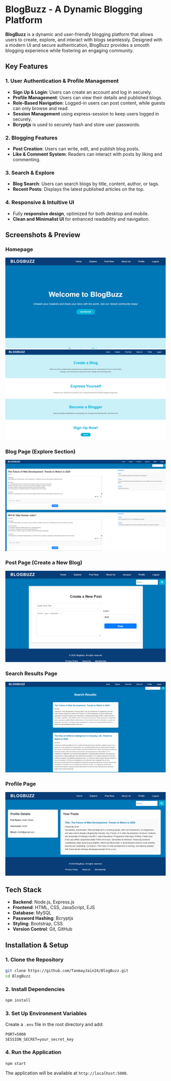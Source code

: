 # **BlogBuzz - A Dynamic Blogging Platform**  

**BlogBuzz** is a dynamic and user-friendly blogging platform that allows users to create, explore, and interact with blogs seamlessly. Designed with a modern UI and secure authentication, BlogBuzz provides a smooth blogging experience while fostering an engaging community.  

## **Key Features**  

### **1. User Authentication & Profile Management** 
- **Sign Up & Login**: Users can create an account and log in securely.  
- **Profile Management**: Users can view their details and published blogs.  
- **Role-Based Navigation**: Logged-in users can post content, while guests can only browse and read.
- **Session Management** using express-session to keep users logged in securely.
- **Bcryptjs** is used to securely hash and store user passwords. 

### **2. Blogging Features**  
- **Post Creation**: Users can write, edit, and publish blog posts.
- **Like & Comment System**: Readers can interact with posts by liking and commenting.

### **3. Search & Explore**  
- **Blog Search**: Users can search blogs by title, content, author, or tags.
- **Recent Posts**: Displays the latest published articles on the top.

### **4. Responsive & Intuitive UI**  
- Fully **responsive design**, optimized for both desktop and mobile. 
- **Clean and Minimalist UI** for enhanced readability and navigation.  

## Screenshots & Preview  

### Homepage  
![Home Page](https://github.com/TanmayJain24/BlogBuzz/blob/main/public/images/Home_Page.png)  
![Home Page1](https://github.com/TanmayJain24/BlogBuzz/blob/main/public/images/Home_Page1.png) 

### Blog Page (Explore Section)  
![Blog Page](https://github.com/TanmayJain24/BlogBuzz/blob/main/public/images/Blog_Page.png)  

### Post Page (Create a New Blog)  
![Post Page](https://github.com/TanmayJain24/BlogBuzz/blob/main/public/images/Create_Post.png)    

### Search Results Page 
![Search Result Page](https://github.com/TanmayJain24/BlogBuzz/blob/main/public/images/Search_Results.png)   

### Profile Page  
![Profile Page](https://github.com/TanmayJain24/BlogBuzz/blob/main/public/images/Profile_Page.png)   


## **Tech Stack**  
- **Backend**: Node.js, Express.js  
- **Frontend**: HTML, CSS, JavaScript, EJS  
- **Database**: MySQL
- **Password Hashing**: Bcryptjs  
- **Styling**: Bootstrap, CSS  
- **Version Control**: Git, GitHub  

## **Installation & Setup**  
### **1. Clone the Repository**  
```bash
git clone https://github.com/TanmayJain24/BlogBuzz.git
cd BlogBuzz
```

### **2. Install Dependencies**  
```bash
npm install
```

### **3. Set Up Environment Variables**  
Create a `.env` file in the root directory and add:  
```
PORT=5000
SESSION_SECRET=your_secret_key
```

### **4. Run the Application**  
```bash
npm start
```
The application will be available at `http://localhost:5000`.
